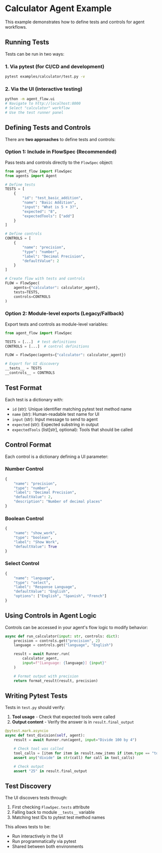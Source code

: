 # Calculator Agent Example

This example demonstrates how to define tests and controls for agent workflows.

## Running Tests

Tests can be run in two ways:

### 1. Via pytest (for CI/CD and development)
```bash
pytest examples/calculator/test.py -v
```

### 2. Via the UI (interactive testing)
```bash
python -m agent_flow.ui
# Navigate to http://localhost:8000
# Select "calculator" workflow
# Use the test runner panel
```

## Defining Tests and Controls

There are **two approaches** to define tests and controls:

### Option 1: Include in FlowSpec (Recommended)

Pass tests and controls directly to the `FlowSpec` object:

```python
from agent_flow import FlowSpec
from agents import Agent

# Define tests
TESTS = [
    {
        "id": "test_basic_addition",
        "name": "Basic Addition",
        "input": "What is 5 + 3?",
        "expected": "8",
        "expectedTools": ["add"]
    }
]

# Define controls
CONTROLS = [
    {
        "name": "precision",
        "type": "number",
        "label": "Decimal Precision",
        "defaultValue": 2
    }
]

# Create flow with tests and controls
FLOW = FlowSpec(
    agents={"calculator": calculator_agent},
    tests=TESTS,
    controls=CONTROLS
)
```

### Option 2: Module-level exports (Legacy/Fallback)

Export tests and controls as module-level variables:

```python
from agent_flow import FlowSpec

TESTS = [...]  # test definitions
CONTROLS = [...]  # control definitions

FLOW = FlowSpec(agents={"calculator": calculator_agent})

# Export for UI discovery
__tests__ = TESTS
__controls__ = CONTROLS
```

## Test Format

Each test is a dictionary with:

- `id` (str): Unique identifier matching pytest test method name
- `name` (str): Human-readable test name for UI
- `input` (str): Input message to send to agent
- `expected` (str): Expected substring in output
- `expectedTools` (list[str], optional): Tools that should be called

## Control Format

Each control is a dictionary defining a UI parameter:

### Number Control
```python
{
    "name": "precision",
    "type": "number",
    "label": "Decimal Precision",
    "defaultValue": 2,
    "description": "Number of decimal places"
}
```

### Boolean Control
```python
{
    "name": "show_work",
    "type": "boolean",
    "label": "Show Work",
    "defaultValue": True
}
```

### Select Control
```python
{
    "name": "language",
    "type": "select",
    "label": "Response Language",
    "defaultValue": "English",
    "options": ["English", "Spanish", "French"]
}
```

## Using Controls in Agent Logic

Controls can be accessed in your agent's flow logic to modify behavior:

```python
async def run_calculator(input: str, controls: dict):
    precision = controls.get("precision", 2)
    language = controls.get("language", "English")

    result = await Runner.run(
        calculator_agent,
        input=f"[Language: {language}] {input}"
    )

    # Format output with precision
    return format_result(result, precision)
```

## Writing Pytest Tests

Tests in `test.py` should verify:

1. **Tool usage** - Check that expected tools were called
2. **Output content** - Verify the answer is in `result.final_output`

```python
@pytest.mark.asyncio
async def test_division(self, agent):
    result = await Runner.run(agent, input="Divide 100 by 4")

    # Check tool was called
    tool_calls = [item for item in result.new_items if item.type == "tool_call_item"]
    assert any("divide" in str(call) for call in tool_calls)

    # Check output
    assert "25" in result.final_output
```

## Test Discovery

The UI discovers tests through:

1. First checking `FlowSpec.tests` attribute
2. Falling back to module `__tests__` variable
3. Matching test IDs to pytest test method names

This allows tests to be:
- Run interactively in the UI
- Run programmatically via pytest
- Shared between both environments
